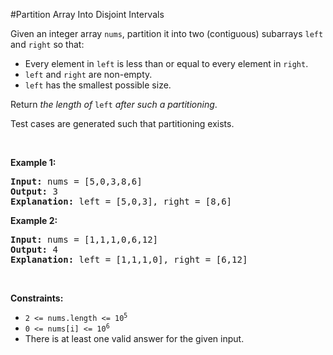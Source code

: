 #Partition Array Into Disjoint Intervals
<p>Given an integer array <code>nums</code>, partition it into two (contiguous) subarrays <code>left</code> and <code>right</code> so that:</p>
<ul>
<li>Every element in <code>left</code> is less than or equal to every element in <code>right</code>.</li>
<li><code>left</code> and <code>right</code> are non-empty.</li>
<li><code>left</code> has the smallest possible size.</li>
</ul>
<p>Return <em>the length of </em><code>left</code><em> after such a partitioning</em>.</p>
<p>Test cases are generated such that partitioning exists.</p>
<p> </p>
<p><strong class="example">Example 1:</strong></p>
<pre><strong>Input:</strong> nums = [5,0,3,8,6]
<strong>Output:</strong> 3
<strong>Explanation:</strong> left = [5,0,3], right = [8,6]
</pre>
<p><strong class="example">Example 2:</strong></p>
<pre><strong>Input:</strong> nums = [1,1,1,0,6,12]
<strong>Output:</strong> 4
<strong>Explanation:</strong> left = [1,1,1,0], right = [6,12]
</pre>
<p> </p>
<p><strong>Constraints:</strong></p>
<ul>
<li><code>2 &lt;= nums.length &lt;= 10<sup>5</sup></code></li>
<li><code>0 &lt;= nums[i] &lt;= 10<sup>6</sup></code></li>
<li>There is at least one valid answer for the given input.</li>
</ul>

